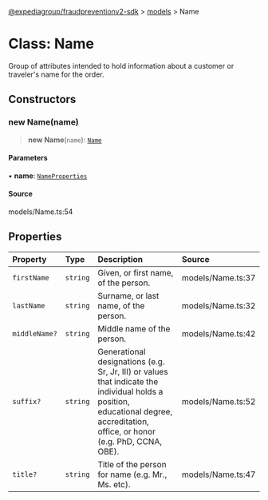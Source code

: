 [@expediagroup/fraudpreventionv2-sdk](../../index.md) > [models](../index.md) > Name

# Class: Name

Group of attributes intended to hold information about a customer or traveler\'s name for the order.

## Constructors

### new Name(name)

> **new Name**(`name`): [`Name`](Name.md)

#### Parameters

▪ **name**: [`NameProperties`](../interfaces/NameProperties.md)

#### Source

models/Name.ts:54

## Properties

| Property | Type | Description | Source |
| :------ | :------ | :------ | :------ |
| `firstName` | `string` | Given, or first name, of the person. | models/Name.ts:37 |
| `lastName` | `string` | Surname, or last name, of the person. | models/Name.ts:32 |
| `middleName?` | `string` | Middle name of the person. | models/Name.ts:42 |
| `suffix?` | `string` | Generational designations (e.g. Sr, Jr, III) or values that indicate the individual holds a position, educational degree, accreditation, office, or honor (e.g. PhD, CCNA, OBE). | models/Name.ts:52 |
| `title?` | `string` | Title of the person for name (e.g. Mr., Ms. etc). | models/Name.ts:47 |
